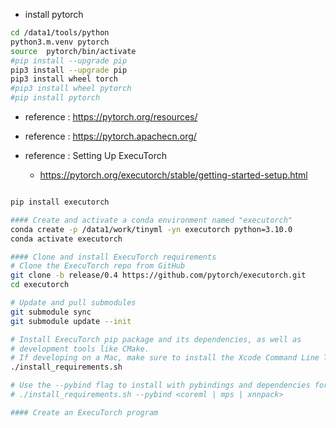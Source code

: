 

- install pytorch
```bash
cd /data1/tools/python
python3.m.venv pytorch
source  pytorch/bin/activate
#pip install --upgrade pip
pip3 install --upgrade pip
pip3 install wheel torch
#pip3 install wheel pytorch
#pip install pytorch
```

- reference : https://pytorch.org/resources/
- reference : https://pytorch.apachecn.org/

- reference : Setting Up ExecuTorch
  - https://pytorch.org/executorch/stable/getting-started-setup.html
```bash

pip install executorch

#### Create and activate a conda environment named "executorch"
conda create -p /data1/work/tinyml -yn executorch python=3.10.0
conda activate executorch

#### Clone and install ExecuTorch requirements
# Clone the ExecuTorch repo from GitHub
git clone -b release/0.4 https://github.com/pytorch/executorch.git
cd executorch

# Update and pull submodules
git submodule sync
git submodule update --init

# Install ExecuTorch pip package and its dependencies, as well as
# development tools like CMake.
# If developing on a Mac, make sure to install the Xcode Command Line Tools first.
./install_requirements.sh

# Use the --pybind flag to install with pybindings and dependencies for other backends.
# ./install_requirements.sh --pybind <coreml | mps | xnnpack>

#### Create an ExecuTorch program




```
